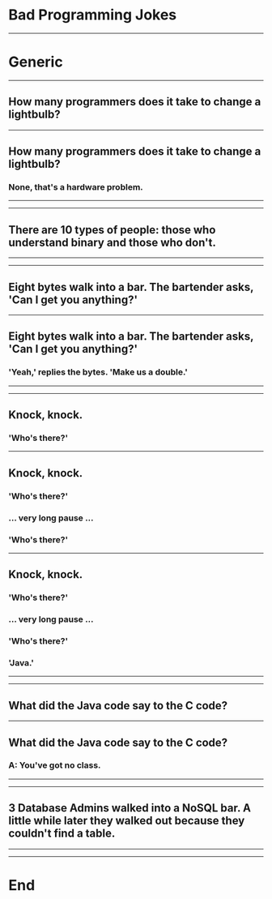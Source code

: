 # Bad Programming Jokes

---

# Generic

---

## How many programmers does it take to change a lightbulb?

---

## How many programmers does it take to change a lightbulb?

###  None, that's a hardware problem.

---

---

## There are 10 types of people: those who understand binary and those who don't.

---

---

## Eight bytes walk into a bar. The bartender asks, 'Can I get you anything?' 

---

## Eight bytes walk into a bar. The bartender asks, 'Can I get you anything?' 

### 'Yeah,' replies the bytes. 'Make us a double.'

---

---

## Knock, knock.

### 'Who's there?' 

---

## Knock, knock.

### 'Who's there?' 

### ... very long pause ... 

### 'Who's there?' 

---

## Knock, knock.

### 'Who's there?' 

### ... very long pause ... 

### 'Who's there?' 

### 'Java.'

---

---

## What did the Java code say to the C code? 

---

## What did the Java code say to the C code? 

### A: You've got no class.

---

---

## 3 Database Admins walked into a NoSQL bar. A little while later they walked out because they couldn't find a table.

---

---

# End